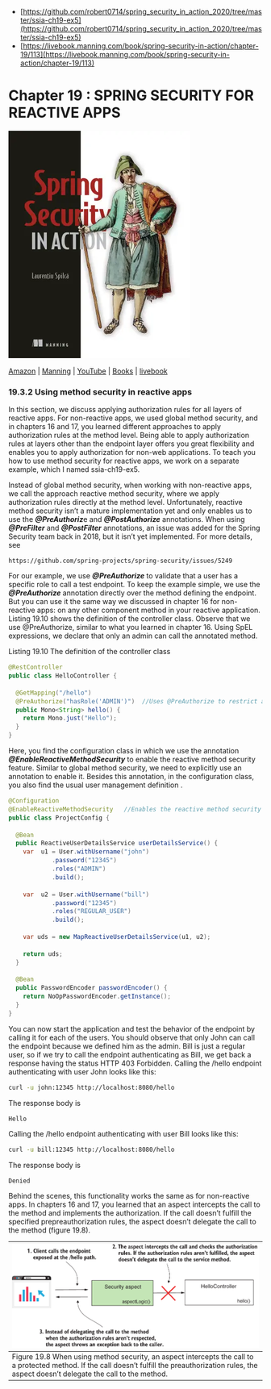 * [https://github.com/robert0714/spring_security_in_action_2020/tree/master/ssia-ch19-ex5](https://github.com/robert0714/spring_security_in_action_2020/tree/master/ssia-ch19-ex5)
*  [https://livebook.manning.com/book/spring-security-in-action/chapter-19/113](https://livebook.manning.com/book/spring-security-in-action/chapter-19/113) 

# Chapter 19 : SPRING SECURITY FOR REACTIVE APPS
![cover](../../cover.webp) 

[Amazon](https://www.amazon.com/Spring-Security-Action-Laurentiu-Spilca/dp/1617297739) | [Manning](https://www.manning.com/books/spring-security-in-action) | [YouTube](https://t.co/4Or4P12LH2?amp=1) | [Books](https://laurspilca.com/books/) | [livebook](https://livebook.manning.com/book/spring-security-in-action) 


### 19.3.2 Using method security in reactive apps
In this section, we discuss applying authorization rules for all layers of reactive apps.
For non-reactive apps, we used global method security, and in chapters 16 and 17, you
learned different approaches to apply authorization rules at the method level. Being
able to apply authorization rules at layers other than the endpoint layer offers you
great flexibility and enables you to apply authorization for non-web applications. To
teach you how to use method security for reactive apps, we work on a separate example,
which I named ssia-ch19-ex5.

Instead of global method security, when working with non-reactive apps, we call
the approach reactive method security, where we apply authorization rules directly at
the method level. Unfortunately, reactive method security isn’t a mature implementation
yet and only enables us to use the ***@PreAuthoriz***e and ***@PostAuthorize*** annotations.
When using ***@PreFilter*** and ***@PostFilter*** annotations, an issue was added
for the Spring Security team back in 2018, but it isn’t yet implemented. For more
details, see
```
https://github.com/spring-projects/spring-security/issues/5249
```

For our example, we use ***@PreAuthorize*** to validate that a user has a specific role to
call a test endpoint. To keep the example simple, we use the ***@PreAuthorize*** annotation
directly over the method defining the endpoint. But you can use it the same way
we discussed in chapter 16 for non-reactive apps: on any other component method in
your reactive application. Listing 19.10 shows the definition of the controller class.
Observe that we use @PreAuthorize, similar to what you learned in chapter 16.
Using SpEL expressions, we declare that only an admin can call the annotated
method.

Listing 19.10 The definition of the controller class
```java
@RestController
public class HelloController {

  @GetMapping("/hello")
  @PreAuthorize("hasRole('ADMIN')")  //Uses @PreAuthorize to restrict access to the method
  public Mono<String> hello() {
    return Mono.just("Hello");
  }
}
```
Here, you find the configuration class in which we use the annotation ***@EnableReactiveMethodSecurity*** to enable the reactive method security feature. Similar to global method security, we need to explicitly use an annotation to enable it. Besides this annotation, in the configuration class, you also find the usual user management definition . 
```java
@Configuration
@EnableReactiveMethodSecurity   //Enables the reactive method security feature
public class ProjectConfig {

  @Bean
  public ReactiveUserDetailsService userDetailsService() {
    var  u1 = User.withUsername("john")
            .password("12345")
            .roles("ADMIN")
            .build();

    var  u2 = User.withUsername("bill")
            .password("12345")
            .roles("REGULAR_USER")
            .build();

    var uds = new MapReactiveUserDetailsService(u1, u2);

    return uds;
  }

  @Bean
  public PasswordEncoder passwordEncoder() {
    return NoOpPasswordEncoder.getInstance();
  }
}
```
You can now start the application and test the behavior of the endpoint by calling it
for each of the users. You should observe that only John can call the endpoint because
we defined him as the admin. Bill is just a regular user, so if we try to call the endpoint
authenticating as Bill, we get back a response having the status HTTP 403 Forbidden.
Calling the /hello endpoint authenticating with user John looks like this:

```bash
curl -u john:12345 http://localhost:8080/hello
```
The response body is
```
Hello
```

Calling the /hello endpoint authenticating with user Bill looks like this:
```bash
curl -u bill:12345 http://localhost:8080/hello
```
The response body is
```
Denied
```
Behind the scenes, this functionality works the same as for non-reactive apps. In chapters 16 and 17, you learned that an aspect intercepts the call to the method and implements the authorization. If the call doesn’t fulfill the specified prepreauthorization rules, the aspect doesn’t delegate the call to the method (figure 19.8).

| ![content](CH19_F08_Spilca.png)|
|-----------|
| Figure 19.8  When using method security, an aspect intercepts the call to a protected method. If the call doesn’t fulfill the preauthorization rules, the aspect doesn’t delegate the call to the method.|